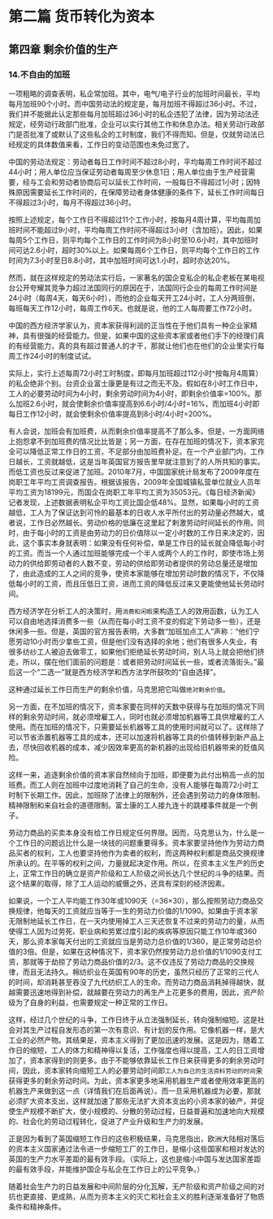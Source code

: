 # 第二篇 货币转化为资本

## 第四章 剩余价值的生产

### 14.不自由的加班

一项粗略的调查表明，私企常加班。其中，电气/电子行业的加班时间最长，平均每月加班90个小时。而中国劳动法的规定是，每月加班不得超过36小时。不过，我们并不能据此认定那些每月加班超过36小时的私企违犯了法律，因为劳动法还规定，经劳动行政部门批准，企业可以实行其他工作和休息办法。相关劳动行政部门是否批准了或默认了这些私企的工时制度，我们不得而知。但是，仅就劳动法已经规定的具体数值来看，工作日的变动范围也未免过宽了。

中国的劳动法规定：劳动者每日工作时间不超过8小时，平均每周工作时间不超过44小时；用人单位应当保证劳动者每周至少休息1日；用人单位由于生产经营需要，经与工会和劳动者协商后可以延长工作时间，一般每日不得超过1小时；因特殊原因需要延长工作时间的，在保障劳动者身体健康的条件下，延长工作时间每日不得超过3小时，每月不得超过36小时。

按照上述规定，每个工作日不得超过11个工作小时，按每月4周计算，平均每周加班时间不能超过9小时，平均每周工作时间不得超过3小时（含加班）。因此，如果每周5个工作日，则平均每个工作日的工作时间为8小时至10.6小时，其中加班时间可达2.6小时，超时30%以上。如果每周6个工作日，则平均每个工作日的工作时间为7.3小时至日8.8小时，其中加班时间可达1.小时，超时亦达20%。

然而，就在这样规定的劳动法实行后，一家著名的国企变私企的私企老板在某电视台公开夸耀其竞争力超过法国同行的原因在于，法国同行企业的每周工作时间是24小时（每周4天，每天6小时），而他的企业每天开工24小时，工人分两班倒，每班每天工作12小时，每周工作6天。也就是说，他的工人每周要工作72小时。

中国的西方经济学家认为，资本家获得利润的正当性在于他们具有一种企业家精神，具有很强的经营能力。但是，如果中国的这些资本家或者他们手下的经理们真的有经营能力，真的具有超过普通人的才干，那就让他们也在他们的企业里实行每周工作24小时的制度试试。

实际上，实行上述每周72小时工时制度，即每月加班超过112小时\^按每月4周算）的私企绝非个别。台资企业富士康更是有过之而无不及。假如在8小时工作日中，工人的必要劳动时间为4小时，剩余劳动时间为4小时，即剩余价值率=100%。那么加班2.6小时，就会使剩余价值率提高到6.6小时/4小时=16%，而加班4小时即每日工作12小时，就会使剩余价值率提高到8小时/4小时=200%。

有人会说，加班会有加班费，从而剩余价值率提高不了那么多。但是，一方面网络上抱怨拿不到加班费的情况比比皆是；另一方面，在存在加班的情况下，资本家完全可以降低正常工作日的工资，不足部分由加班费补足。在一个产业部门内，工作日越长，工资就越低，这是当年英国官方报告里早就注意到了的人所共知的事实。而低工资也反过来促进了加班。2010年7月，中国国家统计局发布了2009年度在岗职工年平均工资调查报告。根据该报告，2009年全国城镇私营单位就业人员年平均工资为18199元，而国企在岗职工年平均工资为35053元。《每日经济新闻》记者发现，上述数据表明私企平均工资比国企低48%。显然，如果每小时的工资越低，工人为了保证达到可怜的最基本的日收人水平所付出的劳动量必然越大，或者说，工作日必然越长。劳动价格的低廉在这里起了剌激劳动时间延长的作用。同时，由于每小时的工资是由劳动力的日价值除以一定小时数的工作日来决定的，因此，这个事实本身就表明：如果没有任何补偿，单是工作日的延长就会降低每小时的工资。而当一个人通过加班能够完成一个半人或两个人的工作时，即使市场上劳动力的供给即劳动者的人数不变，劳动的供给即劳动者提供的劳动总量还是增加了，由此造成的工人之间的竞争，使资本家能够在增加劳动时数的情况下，不仅降低每小时的工资，而且压低日工资，进而工资的降低反过来又更能使他延长劳动时间。

西方经济学在分析工人的决策时，用`消费和闲暇`来构造工人的效用函数，认为工人可以自由地选择消费多一些（从而在每小时工资不变的假定下劳动多一些），还是休闲多一些。但是，英国的官方报告表明，大多数“加班加点工人”声称：“他们宁愿劳动10小时而少拿些工资，但是他们没有选择的余地；他们有很多人失业，有很多纺纱工人被迫去做零工，如果他们拒绝延长劳动时间，别人马上就会把他们挤走。所以，摆在他们面前的问题是：或者把劳动时间延长一些，或者流落街头。”最后这一个“二选一”就是西方经济学和西方法学所鼓吹的“自由选择”。

这种通过延长工作日而生产的剩余价值，马克思把它叫做`绝对剩余价值`。

另一方面，在不加班的情况下，资本家要在同样的天数中获得与在加班的情况下同样的剩余劳动时间，就必须增雇工人，同时也就必须增加机器等工具供增雇的工人使用。而在加班的情况下，只需要延长机器等工具的使用时间就可以了。这样除了可以节省添置机器等工具的成本，还可以加速将机器等工具的价值转移到新产品上去，尽快回收机器的成本，减少因效率更高的新机器的出现给旧机器带来的贬值风险。

这样一来，追逐剩余价值的资本家自然倾向于加班，即便要为此付出稍高一点的加班费。而工人则在加班中过度地消耗了自己的生命，没有人能够在每周72小时工时制下长期工作。因此，加班除了法律上的限制外，还会遇到劳动力的身体限制、精神限制和来自社会的道德限制。富士康的工人接九连十的跳楼事件就是一个例子。

劳动力商品的买卖本身没有给工作日规定任何界限。因而，马克思认为，什么是一个工作日的问题远比什么是一块钱的问题重要得多。资本家要坚持他作为劳动力商品买者的权利，工人也要坚持他作为卖者的权利，而这两种权利都是商品交换规律所承认的。在平等的权利之间，力量就起决定作用。所以，在资本主义生产的历史上，正常工作日的确立是资产阶级和工人阶级之间长达几个世纪的斗争的结果。而这个结果的取得，除了工人运动的威慑之外，还具有深刻的经济因素。

如果说，一个工人平均能工作30年或1090天（=36×30），那么按照劳动力商品交换规律，他每天的工资就应当等于一生的劳动力价值的1/1090。如果由于资本家无限制地延长工作日，在一天内使用掉工人三天还恢复不过来的劳动力的量，从而使得工人因为过劳死、职业病和劳累过度引起的疾病等原因只能工作10年或360天，那么资本家每天付出的工资就应当是劳动力总价值的1/360，是正常劳动总价值的3倍。但是，如果在这种情况下，资本家仍然按劳动力总价值的1/1090支付工资，那就等于劫掠了劳动力商品价值的2/3。这不仅违反了劳动力商品的交换规律，而且无法持久。棉纺织业在英国有90年的历史，虽然只经历了正常的三代人的时间，却消耗甚至吞没了九代纺织工人的生命。而劳动力商品消耗掉得越快，就越需要迅速地得到补偿，就越要在劳动力的再生产上花更多的费用，因此，资产阶级为了自身的利益，也需要规定一种正常的工作日。

这样，经过几个世纪的斗争，工作日终于从立法强制延长，转向强制缩短。这是社会对其生产过程自发形态的第一次有意识、有计划的反作用。它像机器一样，是大工业的必然产物。其结果是，资本主义得到了更加迅速的发展。这是因为，随着工作日的缩短，工人的体力和精神得以复活，工作强度也得以提高，工人的日工资增加了，资本家得到的则更多。由于不能够依靠延长工作日来获得更多的剩余劳动时间，因此，资本家转向缩短工人的必要劳动时间即`工人为自己的生活资料劳动的时间`来获得更多的剩余劳动时间。为此，资本家更多地采用机器生产或者使用效率更高的机器生产来做到这一点（详情我们在后面再说）。而一旦采用机器成为必要，那就必须扩大资本支出，这样就加速了那些无法扩大资本支出的小资本家的破产，并促使生产规模不断扩大，使小规模的、分散的劳动过程，日益普遍和加速地向大规模的、社会化的劳动过程转化，促进了产业升级和生产力的发展。

正是因为看到了英国缩短工作日的这些积极结果，马克思指出，欧洲大陆相对落后的资本主义国家通过法令进一步缩短工厂的工作日，是缩小这些国家和相对发达的英国的生产力水平差距的最有效手段。（实际上，这也是缩小中国与发达国家差距的最有效手段，并能维护国企与私企在工作日上的公平竞争。）

随着社会生产力的日益发展和中间阶层的分化瓦解，无产阶级和资产阶级之间的对抗也更直接、更成熟，从而为资本主义的灭亡和社会主义的胜利逐渐准备好了物质条件和精神条件。
